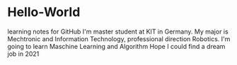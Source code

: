 # Hello-World
learning notes for GitHub
I'm master student at KIT in Germany. My major is Mechtronic and Information Technology, professional direction Robotics.
I'm going to learn Maschine Learning and Algorithm
Hope I could find a dream job in 2021
